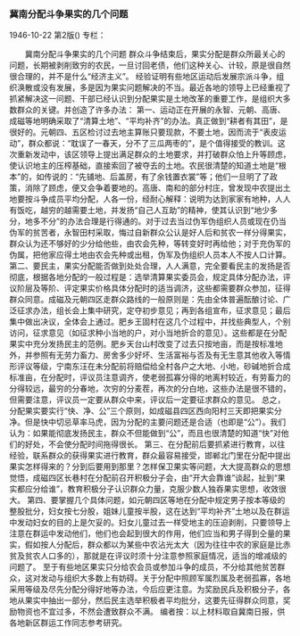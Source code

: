 ### 冀南分配斗争果实的几个问题

1946-10-22
第2版()
专栏：

　　冀南分配斗争果实的几个问题
    群众斗争结束后，果实分配是群众所最关心的问题，长期被剥削致穷的农民，一旦讨回老债，他们这种关心、计较，原是很自然很合理的，并不是什么“经济主义”。
    经验证明有些地区运动后发展宗派斗争，组织涣散或没有发展，多是因为果实问题解决的不当。最近各地的领导上已经重视了抓紧解决这一问题、干部已经认识到分配果实是土地改革的重要工作，是组织大多数群众的关键。并创造了许多办法：
    第一、运动正在开展的永智、元朝、高唐、成磁等地明确采取了“清算土地”、“平均补齐”的办法。真正做到“耕者有其田”，是很好的。元朝四、五区检讨过去地主算账只要现款，不要土地，因而流于“表皮运动”，群众都说：“耽误了一春天，分不了三瓜两枣的”，是个值得接受的教训。这次重新发动中，该区领导上提出满足群众的土地要求，并打破群众怕上升等顾虑，使认识地主的压榨基础，直接索回了被夺去的土地。农民很清楚的知道土地是“根本”的，如传说的：“先铺地、后盖房，有了余钱置衣裳”等；他们一旦明了了政策，消除了顾虑，便又会争着要地的。高唐、南和的部分村庄，曾发现中农提出土地要按斗争成员平均分配，人各一份，经耐心解释：说明为达到家家有地种，人人有饭吃，越穷的越需要土地，并发扬“自己人互助”的精神，使其认识到“地少多分，地多不分”的办法合理是行得通的。对于过去当过伪军伪组织人员或现在仍当伪军的贫苦者，永智田村采取，悔过自新群众公认是好人后和贫农一样分得果实，群众认为还不够好的少分给他些，由农会先种，等转变好时再给他；对于充伪军的伪属，把他家应得土地由农会先种或出租，伪军及伪组织人员本人不按人口计算。
    第二、要民主，果实分配能否做到处处合理，人人满意，完全要看民主的发扬是否彻底，根据各地分配的一般过程是：选举清算果实委员会，规定具体分配办法，评议阶层及等阶、评定果实价格具体分配时的适当调济，这些都需要群众参加，征得群众同意。成磁及元朝四区走群众路线的一般原则是：先由全体普遍酝酿讨论、广泛征求办法，组长会上集中研究，定夺初步意见；再到各组宣布，征求意见；最后集中做出决议，全体会上通过。肥乡王固村在这几个过程中，并找些典型人，个别访问，征求意见（如征求种小当地的户，对小当地折合的意见）。这些都是在分配果实中充分发扬民主的范例。肥乡天台山村改变了过去只按地亩，而是按标准地外，并参照有无劳力畜力、房舍多少好坏、生活富裕与否及有无生意其他收入等情形评议等级，宁南东汪在未分配前将赔偿给全村各户之大地、小地，砂碱地折合成标准亩，在分配时，评议员注意调齐，使老弱孤寡分得的地离村较近，有劳畜力的分得较远，最穷的分春地，次穷的分麦茬，再次的分白地，这些办法是很不错的，但需要注意，评议员一定要从群众中来，评议后一定要征求群众的意见。
    总之，分配果实要实行“快、净、公”三个原则，如成磁县四区西向阳村三天即把果实分净。但是快中切忌草率马虎，因为分配的主要问题还是合适（也即是“公”）。我们认为：如果能彻底发扬民主，群众不但能做到“公”，而且也很清楚的知道“快”对他们的好处，不会使分配时间拖得很长。
    第三、在分配前后要抓紧进行教育，以往经验，联系群众的获得果实进行教育，群众最容易接受，邯郸北门里在分配中提出果实怎样得来的？分到后要用到那里？怎样保卫果实等问题，大大提高群众的思想觉悟，成磁四区长巷村在分配前召开积极分子会，由“开大会靠谁”谈起，扯到“果实都应分给谁”，教育积极分子认识群众力量，克服少数人独吞果实思想，收效很大。
    第四、要掌握几个具体问题，如元朝四区等地在分配中规定男子按本等级的整股批分，妇女按七分股，姐妹儿童按半股，这在达到“平均补齐”土地以及在群运中发动妇女的目的上是欠妥的。妇女儿童过去一样受地主的压迫剥削，只要领导上注意在群运中发动他们，他们也会起到很大的作用，他们应当和男子得到仝量的果实，假如按人分配后，群众都以为某些中农沾光太大（因为往往中农的家庭是比赤贫及贫农人口多的），那就是在评议时须十分注意参照家庭情况，适当的增减级的问题了。
    至于有些地区果实只分给农会员或参加斗争的成员，不分给其他贫苦群众，这对发动与组织大多数上有妨碍。关于分配中照顾军属烈属及老弱孤寡，各地采用等级及尽先分配分得好地等办法，今后应更注意。为奖励民兵及积极分子，各地从果实中抽出一部分，然后民主选举积极者平均批分，这要先征得群众同意，奖励物资也不宜过多，不然会遭致群众不满。
    编者按：以上材料取自冀南日报，供各地新区群运工作同志参考研究。
